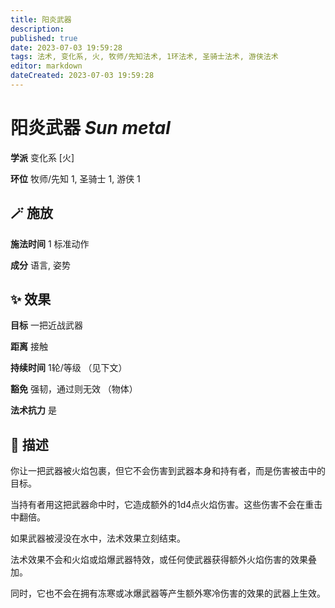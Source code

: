```yaml
---
title: 阳炎武器
description: 
published: true
date: 2023-07-03 19:59:28
tags: 法术, 变化系, 火, 牧师/先知法术, 1环法术, 圣骑士法术, 游侠法术
editor: markdown
dateCreated: 2023-07-03 19:59:28
---
```


# **阳炎武器** *Sun metal*

**学派** 变化系 \[火\] 

**环位** 牧师/先知 1, 圣骑士 1, 游侠 1

## 🪄 施放

**施法时间** 1 标准动作

**成分** 语言, 姿势

## ✨ 效果 

**目标** 一把近战武器 

**距离** 接触  

**持续时间** 1轮/等级 （见下文） 

**豁免** 强韧，通过则无效 （物体）

**法术抗力** 是

## 📖 描述

你让一把武器被火焰包裹，但它不会伤害到武器本身和持有者，而是伤害被击中的目标。

当持有者用这把武器命中时，它造成额外的1d4点火焰伤害。这些伤害不会在重击中翻倍。

如果武器被浸没在水中，法术效果立刻结束。

法术效果不会和火焰或焰爆武器特效，或任何使武器获得额外火焰伤害的效果叠加。

同时，它也不会在拥有冻寒或冰爆武器等产生额外寒冷伤害的效果的武器上生效。
    